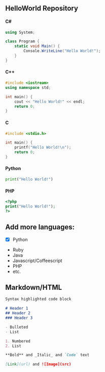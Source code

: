 ## HelloWorld Repository

#### C\#

```cs
using System;

class Program {
    static void Main() {
        Console.WriteLine("Hello World!");
    }
}
```

#### C++

```cpp
#include <iostream>
using namespace std;

int main() {
    cout << "Hello World!" << endl;
    return 0;
}
```

#### C

```cpp
#include <stdio.h>

int main() {
    printf("Hello World!\n");
    return 0;
}
```

#### Python

```python
print("Hello World!")
```

#### PHP

```php
<?php
print("Hello World!");
?>
```

## Add more languages:
- [x] Python
- Ruby
- Java
- Javascript/Coffeescript
- PHP
- etc.

## Markdown/HTML

```markdown
Syntax highlighted code block

# Header 1
## Header 2
### Header 3

- Bulleted
- List

1. Numbered
2. List

**Bold** and _Italic_ and `Code` text

[Link](url) and ![Image](src)
```
